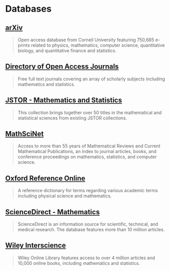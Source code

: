 # Databases

## [arXiv](http:/arxiv.org/)

> Open access database from Cornell University featuring 750,685 e-prints related to physics, mathematics, computer science, quantitative biology, and quantitative finance and statistics.

## [Directory of Open Access Journals](http:/www.doaj.org/)

> Free full text journals covering an array of scholarly subjects including mathematics and statistics.

## [JSTOR - Mathematics and Statistics](http:/summit.csuci.edu:2048/login?url=http://www.jstor.org/action/showJournals?browseType=collectionInfoPage&selectCollection=mathstat)

> This collection brings together over 50 titles in the mathematical and statistical sciences from existing JSTOR collections.

## [MathSciNet](http:/summit.csuci.edu:2048/login?url=http://www.ams.org/mathscinet)

> Access to more than 55 years of Mathematical Reviews and Current Mathematical Publications, an index to journal articles, books, and conference proceedings on mathematics, statistics, and computer science.

## [Oxford Reference Online](http:/summit.csuci.edu:2048/login?url=http://www.oxfordreference.com)

> A reference dictionary for terms regarding various academic terms including physical science and mathematics.

## [ScienceDirect - Mathematics](http:/summit.csuci.edu:2048/login?url=http://www.sciencedirect.com/science?_ob=BrowseListURL&_type=subject&subjColl=20&zone=brws&_acct=C000059554&_version=1&_urlVersion=0&_userid=521370&md5=d437f7324b81b8b61534916b8b9a04bb)

> ScienceDirect is an information source for scientific, technical, and medical research. The database features more than 10 million articles.

## [Wiley Interscience](http:/summit.csuci.edu:2048/login?url=http://onlinelibrary.wiley.com)

> Wiley Online Library features access to over 4 million articles and 10,000 online books, including mathematics and statistics.




